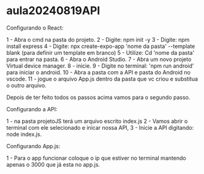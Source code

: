 # aula20240819API

Configurando o React:

1 - Abra o cmd na pasta do projeto.
2 - Digite: npm init -y
3 - Digite: npm install express
4 - Digite: npx create-expo-app 'nome da pasta' --template blank (para definir um template em branco)
5 - Utilize: Cd 'nome da pasta' para entrar na pasta.
6 - Abra o Android Studio.
7 - Abra um novo projeto Virtual device manager.
8 - inicie. 
9 - Digite no terminal: 'npm run android' para iniciar o android.
10 - Abra a pasta com a API e pasta do Android no vscode. 
11 - jogue o arquivo App.js dentro da pasta que vc criou e substitua o outro arquivo. 


Depois de ter feito todos os passos acima vamos para o segundo passo. 

Configurando a API: 

1 - na pasta projetoJS terá um arquivo escrito index.js
2 - Vamos abrir o terminal com ele selecionado e inicar nossa API,
3 - Inicie a API digitando: node index.js. 

Configurando App.js: 

1 - Para o app funcionar coloque o ip que estiver no terminal mantendo apenas o 3000 que já esta no app.js. 
 
